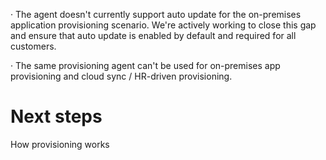 · The agent doesn't currently support auto update for the on-premises application provisioning scenario. We're actively working to close this gap and ensure that auto update is enabled by default and required for all customers.

· The same provisioning agent can't be used for on-premises app provisioning and cloud sync / HR-driven provisioning.

# Next steps

How provisioning works